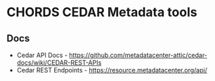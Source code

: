 # CHORDS CEDAR Metadata tools

## Docs

* Cedar API Docs - https://github.com/metadatacenter-attic/cedar-docs/wiki/CEDAR-REST-APIs
* Cedar REST Endpoints - https://resource.metadatacenter.org/api/